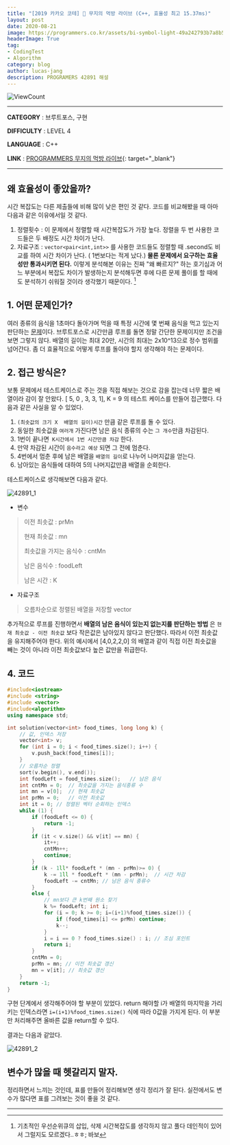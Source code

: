 ```yaml
---
title: "[2019 카카오 코테] 🥘 무지의 먹방 라이브 (C++, 효율성 최고 15.37ms)"
layout: post
date: 2020-08-21
image: https://programmers.co.kr/assets/bi-symbol-light-49a242793b7a8b540cfc3489b918e3bb2a6724f1641572c14c575265d7aeea38.png
headerImage: True
tag:
- CodingTest
- Algorithm
category: blog
author: lucas-jang
description: PROGRAMERS 42891 해설
---
```


![ViewCount](https://views.whatilearened.today/views/github/<user>/<repo>.svg)

---

**CATEGORY** : 브루트포스, 구현

**DIFFICULTY** : LEVEL 4

**LANGUAGE** : C++

**LINK** : [PROGRAMMERS 무지의 먹방 라이브](https://programmers.co.kr/learn/courses/30/lessons/42891){: target="_blank"}

---
## 왜 효율성이 좋았을까?

시간 복잡도는 다른 제출들에 비해 많이 낮은 편인 것 같다. 코드를 비교해봤을 때 아마 다음과 같은 이유에서일 것 같다.
 1. 정렬횟수 : 이 문제에서 정렬할 때 시간복잡도가 가장 높다. 정렬을 두 번 사용한 코드들은 두 배정도 시간 차이가 난다.
 2. 자료구조 :  `vector<pair<int,int>>`  를 사용한 코드들도 정렬할 때 .second도 비교를 하여 시간 차이가 난다. ( 1번보다는 적게 났다.)
**물론 문제에서 요구하는 효율성만 통과시키면 된다.** 이렇게 분석해본 이유는 진짜 "왜 빠르지?" 하는 호기심과 어느 부분에서 복잡도 차이가 발생하는지 분석해두면 후에 다른 문제 풀이를 할 때에도 분석하기 쉬워질 것이라 생각했기 때문이다. [^1]

## 1. 어떤 문제인가?
여러 종류의 음식을 1초마다 돌아가며 먹을 때 특정 시간에 몇 번째 음식을 먹고 있는지 판단하는 [문제](https://programmers.co.kr/learn/courses/30/lessons/42891)이다. 브루트포스로 시간만큼 루프를 돌면 정말 간단한 문제이지만 조건을 보면 그렇지 않다.  배열의 길이는 최대 20만, 시간의 최대는 2x10^13으로 정수 범위를 넘어간다. 좀 더 효율적으로 어떻게 루프를 돌아야 할지 생각해야 하는  문제이다.

## 2. 접근 방식은?
보통 문제에서 테스트케이스로 주는 것을 직접 해보는 것으로 감을 잡는데 너무 짧은 배열이라 감이 잘 안왔다.
[ 5, 0 , 3, 3, 1], K = 9 의 테스트 케이스를 만들어 접근했다. 
다음과 같은 사실을 알 수 있었다.

1. `(최솟값의 크기 X  배열의 길이)시간`  만큼 같은 루프를 돌 수 있다.
2. 동일한 최솟값을 `여러개` 가진다면 남은 음식 종류의 수는 `그 개수`만큼 차감된다.
3. 1번이 끝나면` K시간에서 1번 시간만큼 차감` 한다.
4. 만약 차감된 시간이 `음수라고 예상` 되면 그 전에 멈춘다.
5. 4번에서 멈춘 후에 남은 배열을 `배열의 길이`로 나누어 나머지값을 얻는다.
6. 남아있는 음식들에 대하여 5의 나머지값만큼 배열을 순회한다.

테스트케이스로 생각해보면 다음과 같다.

![42891_1](..\assets\images\42891_1.jpg)

- 변수 

> 이전 최솟값 : prMn
>
> 현재 최솟값 : mn
>
> 최솟값을 가지는 음식수 : cntMn
>
> 남은 음식수 : foodLeft
>
> 남은 시간 : K

- 자료구조

> 오름차순으로 정렬된 배열을 저장할 vector<int>

추가적으로 루프를 진행하면서 **배열의 남은 음식이 있는지 없는지를 판단하는 방법** 은 `현재 최솟값 - 이전 최솟값` 보다 작은값은 남아있지 않다고 판단했다. 따라서 이전 최솟값을 유지해주어야 한다.  위의 예시에서 [4,0,2,2,0] 의 배열과 같이 직접 이전 최솟값을 빼는 것이 아니라 이전 최솟값보다 높은 값만을 취급한다.

## 4. 코드

```c++
#include<iostream>
#include <string>
#include <vector>
#include<algorithm>
using namespace std;

int solution(vector<int> food_times, long long k) {
	// 값, 인덱스 저장
	vector<int> v;
	for (int i = 0; i < food_times.size(); i++) {
		v.push_back(food_times[i]);
	}
	// 오름차순 정렬
	sort(v.begin(), v.end());
	int foodLeft = food_times.size();	// 남은 음식
	int cntMn = 0;	// 최솟값을 가지는 음식종류 수
	int mn = v[0];	// 현재 최솟값
	int prMn = 0;	// 이전 최솟값
	int it = 0;	// 정렬된 벡터 순회하는 인덱스
	while (1) {
		if (foodLeft <= 0) {
			return -1;
		}
		if (it < v.size() && v[it] == mn) {
			it++;
			cntMn++;
			continue;
		} 
		if (k - 1ll* foodLeft * (mn - prMn)>= 0) {
			k -= 1ll * foodLeft * (mn - prMn);	// 시간 차감
			foodLeft -= cntMn; // 남은 음식 종류수
		}
		else {
			// mn보다 큰 k번째 원소 찾기
			k %= foodLeft; int i;
			for (i = 0; k >= 0; i=(i+1)%food_times.size()) {
				if (food_times[i] <= prMn) continue;
				k--;
			}
			i = i == 0 ? food_times.size() : i;	// 조심 포인트
			return i;
		}
		cntMn = 0;	
		prMn = mn; // 이전 최솟값 갱신
		mn = v[it];	// 최솟값 갱신
	}
	return -1;
}
```

구현 단계에서 생각해주어야 할 부분이 있었다. return 해야할 i가 배열의 마지막을 가리키는 인덱스라면 `i=(i+1)%food_times.size()` 식에 따라 0값을 가지게 된다. 이 부분만 처리해주면 올바른 값을 return할 수 있다.

결과는 다음과 같았다.

![42891_2](..\assets\images\42891_2.jpg)

## 변수가 많을 때 헷갈리지 말자.

정리하면서 느끼는 것인데, 표를 만들어 정리해보면 생각 정리가 잘 된다. 실전에서도 변수가 많다면 표를 그려보는 것이 좋을 것 같다.


---
[^1]: 기초적인 우선순위큐의 삽입, 삭제 시간복잡도를 생각하지 않고 풀다 데인적이 있어서 그럴지도 모르겠다..ㅎㅎ; 바보

